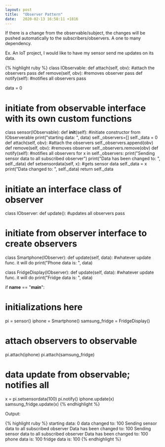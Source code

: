 ```yaml
---
layout: post
title:  "Observer Pattern"
date:   2020-02-13 16:58:11 +1816
---
```

If there is a change from the observable/subject, the changes will be pushed automatically to the subscribers/observers. A one to many dependency.

Ex. An IoT project, I would like to have my sensor send me updates on its data.

{% highlight ruby %}
class IObservable:
  def attach(self, obv):
    #attach the observers
    pass
  def remove(self, obv):
    #removes observer
    pass
  def notify(self):
    #notifies all observers
    pass

data = 0
# initiate from observable interface with its own custom functions
class sensor(IObservable):
  def __init__(self):
    #initiate constructor from IObserverable
    print("starting data: ", data)
    self._observers=[]
    self._data = 0
  def attach(self, obv):
    #attach the observers
    self._observers.append(obv)
  def remove(self, obv):
    #removes observer
    self._observers.remove(obv)
  def notify(self):
    #notifies all observers
    for x in self._observers:
      print("Sending sensor data to all subscribed observer")
      print("Data has been changed to: ", self._data)
  def setsensordata(self, x):
    #gets sensor data
    self._data = x
    print("Data changed to: ", self._data)
    return self._data

# initiate an interface class of observer
class IObserver:
  def update():
    #updates all observers
    pass

# initiate from observer interface to create observers
class Smartphone(IObserver):
  def update(self, data):
    #whatever update func. it will do
    print("Phone data is: ", data)

class FridgeDisplay(IObserver):
  def update(self, data):
    #whatever update func. it will do
    print("Fridge data is: ", data)

if __name__ == "__main__":
  # initializations here
  pi = sensor()
  iphone = Smartphone()
  samsung_fridge = FridgeDisplay()

  # attach observers to observable
  pi.attach(iphone)
  pi.attach(samsung_fridge)

  # data update from observable; notifies all
  x = pi.setsensordata(100)
  pi.notify()
  iphone.update(x)
  samsung_fridge.update(x)
{% endhighlight %}

Output:

{% highlight ruby %}
starting data:  0
data changed to:  100
Sending sensor data to all subscribed observer
Data has been changed to:  100
Sending sensor data to all subscribed observer
Data has been changed to:  100
phone data is:  100
fridge data is:  100
{% endhighlight %}